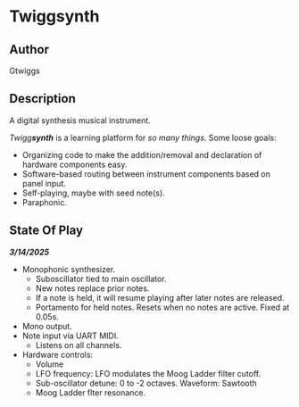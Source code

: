 # Twiggsynth

## Author

Gtwiggs

## Description

A digital synthesis musical instrument.

_Twigg**synth**_ is a learning platform for _so many things_. Some loose goals:

- Organizing code to make the addition/removal and declaration of hardware components easy.
- Software-based routing between instrument components based on panel input.
- Self-playing, maybe with seed note(s).
- Paraphonic.

## State Of Play

**_3/14/2025_**

- Monophonic synthesizer.
  - Suboscillator tied to main oscillator.
  - New notes replace prior notes.
  - If a note is held, it will resume playing after later notes are released.
  - Portamento for held notes. Resets when no notes are active. Fixed at 0.05s.
- Mono output.
- Note input via UART MIDI.
  - Listens on all channels.
- Hardware controls:
  - Volume
  - LFO frequency: LFO modulates the Moog Ladder filter cutoff.
  - Sub-oscillator detune: 0 to -2 octaves. Waveform: Sawtooth
  - Moog Ladder flter resonance.
